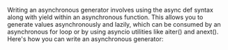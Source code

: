 Writing an asynchronous generator involves using the async def syntax along with yield within an asynchronous function. This allows you to generate values asynchronously and lazily, which can be consumed by an asynchronous for loop or by using asyncio utilities like aiter() and anext(). Here's how you can write an asynchronous generator:
